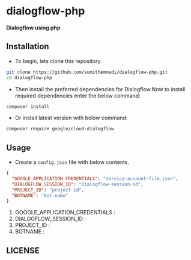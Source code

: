 # dialogflow-php

<b>Dialogflow using php </b>

## Installation

- To begin, lets clone this repository
```bash
git clone https://github.com/sumithemmadi/dialogflow-php.git
cd dialogflow-php
```
- Then  install the preferred dependencies for Dialogflow.Now to install required dependencies enter the below command:

```bash
composer install
```

- Or install latest version with below command:
```bash
composer require google/cloud-dialogflow
```


## Usage

-  Create a `config.json`  file with below contents. 
```json
{
  "GOOGLE_APPLICATION_CREDENTIALS": "service-account-file.json",
  "DIALOGFLOW_SESSION_ID": "Dialogflow-session-id",
  "PROJECT_ID": "project-id",
  "BOTNAME": "bot-name"
}
```
1. GOOGLE_APPLICATION_CREDENTIALS :
2. DIALOGFLOW_SESSION_ID  :
3. PROJECT_ID :
4. BOTNAME : 

## LICENSE
